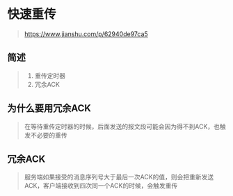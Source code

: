 # 快速重传

> https://www.jianshu.com/p/62940de97ca5

## 简述

> 1. 重传定时器
> 2. 冗余ACK

## 为什么要用冗余ACK

> 在等待重传定时器的时候，后面发送的报文段可能会因为得不到ACK，也触发不必要的重传

## 冗余ACK

> 服务端如果接受的消息序列号大于最后一次ACK的值，则会把重新发送ACK，客户端接收到四次同一个ACK的时候，会触发重传



